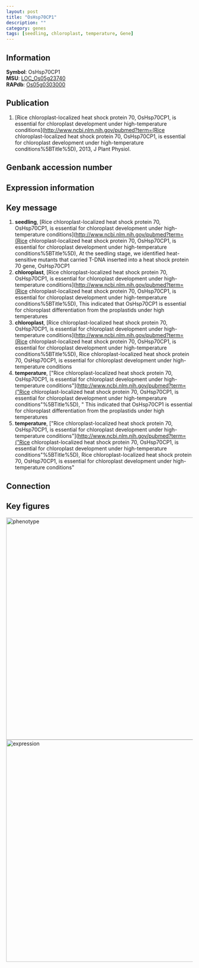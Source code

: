 ```yaml
---
layout: post
title: "OsHsp70CP1"
description: ""
category: genes
tags: [seedling, chloroplast, temperature, Gene]
---
```


## Information
__Symbol__: OsHsp70CP1  
__MSU__: [LOC_Os05g23740](http://rice.plantbiology.msu.edu/cgi-bin/ORF_infopage.cgi?orf=LOC_Os05g23740)  
__RAPdb__: [Os05g0303000](http://rapdb.dna.affrc.go.jp/viewer/gbrowse_details/irgsp1?name=Os05g0303000)  

## Publication
1. [Rice chloroplast-localized heat shock protein 70, OsHsp70CP1, is essential for chloroplast development under high-temperature conditions](http://www.ncbi.nlm.nih.gov/pubmed?term=(Rice chloroplast-localized heat shock protein 70, OsHsp70CP1, is essential for chloroplast development under high-temperature conditions%5BTitle%5D), 2013, J Plant Physiol.

## Genbank accession number

## Expression information

## Key message
1. __seedling__, [Rice chloroplast-localized heat shock protein 70, OsHsp70CP1, is essential for chloroplast development under high-temperature conditions](http://www.ncbi.nlm.nih.gov/pubmed?term=(Rice chloroplast-localized heat shock protein 70, OsHsp70CP1, is essential for chloroplast development under high-temperature conditions%5BTitle%5D),  At the seedling stage, we identified heat-sensitive mutants that carried T-DNA inserted into a heat shock protein 70 gene, OsHsp70CP1
2. __chloroplast__, [Rice chloroplast-localized heat shock protein 70, OsHsp70CP1, is essential for chloroplast development under high-temperature conditions](http://www.ncbi.nlm.nih.gov/pubmed?term=(Rice chloroplast-localized heat shock protein 70, OsHsp70CP1, is essential for chloroplast development under high-temperature conditions%5BTitle%5D),  This indicated that OsHsp70CP1 is essential for chloroplast differentiation from the proplastids under high temperatures
3. __chloroplast__, [Rice chloroplast-localized heat shock protein 70, OsHsp70CP1, is essential for chloroplast development under high-temperature conditions](http://www.ncbi.nlm.nih.gov/pubmed?term=(Rice chloroplast-localized heat shock protein 70, OsHsp70CP1, is essential for chloroplast development under high-temperature conditions%5BTitle%5D), Rice chloroplast-localized heat shock protein 70, OsHsp70CP1, is essential for chloroplast development under high-temperature conditions
4. __temperature__, ["Rice chloroplast-localized heat shock protein 70, OsHsp70CP1, is essential for chloroplast development under high-temperature conditions"](http://www.ncbi.nlm.nih.gov/pubmed?term=("Rice chloroplast-localized heat shock protein 70, OsHsp70CP1, is essential for chloroplast development under high-temperature conditions"%5BTitle%5D), " This indicated that OsHsp70CP1 is essential for chloroplast differentiation from the proplastids under high temperatures
5. __temperature__, ["Rice chloroplast-localized heat shock protein 70, OsHsp70CP1, is essential for chloroplast development under high-temperature conditions"](http://www.ncbi.nlm.nih.gov/pubmed?term=("Rice chloroplast-localized heat shock protein 70, OsHsp70CP1, is essential for chloroplast development under high-temperature conditions"%5BTitle%5D), Rice chloroplast-localized heat shock protein 70, OsHsp70CP1, is essential for chloroplast development under high-temperature conditions"

## Connection

## Key figures
<img src="http://ricencode.github.io/images/OsHsp70CP1.pheno.png" alt="phenotype"  style="width: 600px;"/>

<img src="http://ricencode.github.io/images/OsHsp70CP1.exp.png" alt="expression"  style="width: 600px;"/>


